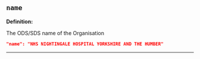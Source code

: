 ## `name`

<b>Definition:</b>

The ODS/SDS name of the Organisation

```json
"name": "NHS NIGHTINGALE HOSPITAL YORKSHIRE AND THE HUMBER"
```

---

